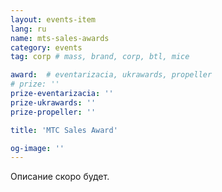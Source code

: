```yaml
---
layout: events-item
lang: ru
name: mts-sales-awards
category: events
tag: corp # mass, brand, corp, btl, mice

award:  # eventarizacia, ukrawards, propeller
# prize: ''
prize-eventarizacia: ''
prize-ukrawards: ''
prize-propeller: ''

title: 'MTC Sales Award'

og-image: ''
---
```


Описание скоро будет.
